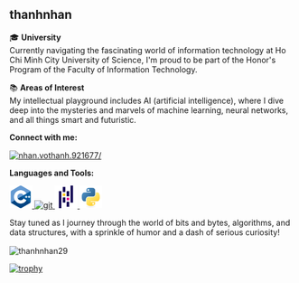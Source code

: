 ## thanhnhan
🎓 **University**  
Currently navigating the fascinating world of information technology at Ho Chi Minh City University of Science, I'm proud to be part of the Honor's Program of the Faculty of Information Technology.

📚 **Areas of Interest**  
My intellectual playground includes AI (artificial intelligence), where I dive deep into the mysteries and marvels of machine learning, neural networks, and all things smart and futuristic.

**Connect with me:**
<p align="left">
<a href="https://fb.com/nhan.vothanh.921677/" target="blank"><img align="center" src="https://raw.githubusercontent.com/rahuldkjain/github-profile-readme-generator/master/src/images/icons/Social/facebook.svg" alt="nhan.vothanh.921677/" height="30" width="40" /></a>
</p>

**Languages and Tools:**
<p align="left"> <a href="https://www.w3schools.com/cpp/" target="_blank" rel="noreferrer"> <img src="https://raw.githubusercontent.com/devicons/devicon/master/icons/cplusplus/cplusplus-original.svg" alt="cplusplus" width="40" height="40"/> </a> <a href="https://git-scm.com/" target="_blank" rel="noreferrer"> <img src="https://www.vectorlogo.zone/logos/git-scm/git-scm-icon.svg" alt="git" width="40" height="40"/> </a> <a href="https://pandas.pydata.org/" target="_blank" rel="noreferrer"> <img src="https://raw.githubusercontent.com/devicons/devicon/2ae2a900d2f041da66e950e4d48052658d850630/icons/pandas/pandas-original.svg" alt="pandas" width="40" height="40"/> </a> <a href="https://www.python.org" target="_blank" rel="noreferrer"> <img src="https://raw.githubusercontent.com/devicons/devicon/master/icons/python/python-original.svg" alt="python" width="40" height="40"/> </a> </p>

Stay tuned as I journey through the world of bits and bytes, algorithms, and data structures, with a sprinkle of humor and a dash of serious curiosity!

<p><img align="center" src="https://github-readme-streak-stats.herokuapp.com/?user=thanhnhan29&" alt="thanhnhan29" /></p>



[![trophy](https://github-profile-trophy.vercel.app/?username=thanhnhan29&theme=onedark)](https://github.com/ryo-ma/github-profile-trophy)
<!---
thanhnhan29/thanhnhan29 is a ✨ special ✨ repository because its `README.md` (this file) appears on your GitHub profile.
You can click the Preview link to take a look at your changes.
--->
